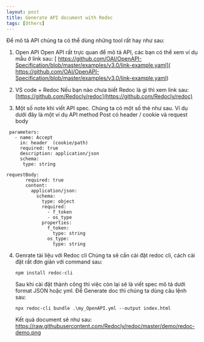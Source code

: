 ```yaml
---
layout: post
title: Generate API document with Redoc
tags: [Others]
---
```


Để mô tả API chúng ta có thể dùng những tool rất hay như sau:
1. Open API 
   Open API rất trực quan để mô tả API, các bạn có thể xem ví dụ mẫu ở link sau: [ https://github.com/OAI/OpenAPI-Specification/blob/master/examples/v3.0/link-example.yaml]( https://github.com/OAI/OpenAPI-Specification/blob/master/examples/v3.0/link-example.yaml)

2. VS code + Redoc
  Nếu bạn nào chưa biết Redoc là gì thì xem link sau: [https://github.com/Redocly/redoc](https://github.com/Redocly/redoc)
   

3. Một số note khi viết API spec. Chúng ta có một số thẻ như sau. Ví dụ dưới đây là một ví dụ API method Post có header / cookie và request body 
~~~~
 parameters:
   - name: Accept 
     in: header  (cookie/path)
     required: true
     description: application/json
     schema: 
      type: string
 ~~~~  
 
 ~~~~
 requestBody:
        required: true
        content:
          application/json:
            schema:
              type: object 
              required:
                - f_token
                - os_type
              properties:
                f_token:
                  type: string
                os_type:
                  type: string

 ~~~~

4. Genrate tài liệu với Redoc cli 
   Chúng ta sẽ cần cài đặt redoc cli, cách cài đặt rất đơn giản với command sau: 
   ~~~~
   npm install redoc-cli
   ~~~~
   Sau khi cài đặt thành công thì việc còn lại sẽ là viết spec mô tả dưới format JSON hoặc yml.
   Để Generate doc thì chúng ta dùng câu lệnh sau: 
   ~~~~
   npx redoc-cli bundle .\my_OpenAPI.yml --output index.html
   ~~~~
   Kết quả document sẽ như sau:
   https://raw.githubusercontent.com/Redocly/redoc/master/demo/redoc-demo.png

